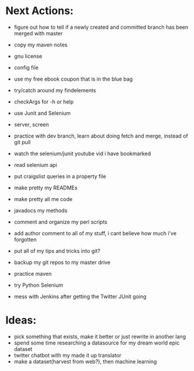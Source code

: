 Next Actions:
=============

- figure out how to tell if a newly created and committed branch has been merged with master
- copy my maven notes
- gnu license
- config file
- use my free ebook coupon that is in the blue bag
- try/catch around my findelements
- checkArgs for -h or help
- use Junit and Selenium
- server, screen
- practice with dev branch, learn about doing fetch and merge, instead of git pull
- watch the selenium/junit youtube vid i have bookmarked
- read selenium api
- put craigslist queries in a property file

- make pretty my READMEs
- make pretty all me code
- javadocs my methods
- comment and organize my perl scripts
- add author comment to all of my stuff, i cant believe how much i've forgotten

- put all of my tips and tricks into git?
- backup my git repos to my master drive
- practice maven
- try Python Selenium
- mess with Jenkins after getting the Twitter JUnit going



Ideas:
======
- pick something that exists, make it better or just rewrite in another lang
- spend some time researching a datasource for my dream world epic dataset
- twitter chatbot with my made it up translator
- make a dataset(harvest from web?), then machine learning

